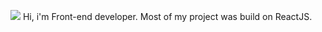 ![](https://cdn.wallpaper.com/main/2016/06/architects_header_0.jpg)
Hi, i'm Front-end developer. Most of my project was build on ReactJS.
